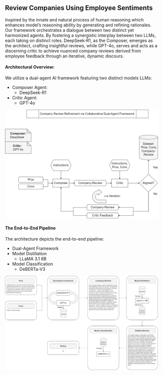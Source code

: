 ## Review Companies Using Employee Sentiments
Inspired by the innate and natural process of human reasoning which enhances model’s reasoning ability by generating and refining rationales. Our framework orchestrates a dialogue between two distinct yet harmonized agents. By fostering a synergistic interplay between two LLMs, each taking on distinct roles. DeepSeek-R1, as the Composer, emerges as the architect, crafting insightful reviews, while GPT-4o, serves and acts as a discerning critic to achieve nuanced company reviews derived from employee feedback through an iterative, dynamic discours.

#### Architectural Overview:
We utilize a dual-agent AI framework featuring two distinct models LLMs:

- Composer Agent:
  - DeepSeek-R1
- Critic Agent:
  - GPT-4o

![](diagram/DualAgentFramework.png "Dual Agent Framework")

#### The End-to-End Pipeline
The architecture depicts the end-to-end pipeline: 
- Dual-Agent Framework 
- Model Distillation 
  - LLaMA 3.1 8B
- Model Classification
  - DeBERTa-V3

![](diagram/EndtoEnd.png "End-to-End Pipeline")